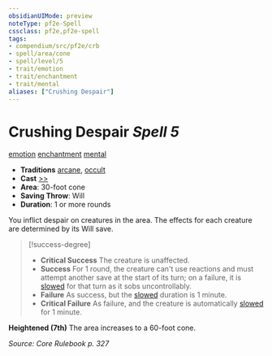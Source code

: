 ```yaml
---
obsidianUIMode: preview
noteType: pf2e-Spell
cssclass: pf2e,pf2e-spell
tags:
- compendium/src/pf2e/crb
- spell/area/cone
- spell/level/5
- trait/emotion
- trait/enchantment
- trait/mental
aliases: ["Crushing Despair"]
---
```

# Crushing Despair *Spell 5*   
[emotion](rules/traits/emotion.md "Emotion Effect Trait")  [enchantment](rules/traits/enchantment.md "Enchantment School Trait")  [mental](rules/traits/mental.md "Mental Effect Trait")  

- **Traditions** [arcane](rules/traits/arcane.md "Arcane Tradition Trait"), [occult](rules/traits/occult.md "Occult Tradition Trait")
- **Cast** [>>](rules/core-rulebook/chapter-9-playing-the-game.md#Actions "Two-Action") 
- **Area**: 30-foot cone
- **Saving Throw**: Will
- **Duration**: 1 or more rounds

You inflict despair on creatures in the area. The effects for each creature are determined by its Will save.

> [!success-degree] 
> - **Critical Success** The creature is unaffected.
> - **Success** For 1 round, the creature can't use reactions and must attempt another save at the start of its turn; on a failure, it is [slowed](rules/conditions.md#Slowed) for that turn as it sobs uncontrollably.
> - **Failure** As success, but the [slowed](rules/conditions.md#Slowed) duration is 1 minute.
> - **Critical Failure** As failure, and the creature is automatically [slowed](rules/conditions.md#Slowed) for 1 minute.

**Heightened (7th)** The area increases to a 60-foot cone.

*Source: Core Rulebook p. 327*